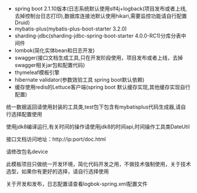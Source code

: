+ spring boot 2.1.10版本(日志系统默认使用slf4j+logback(项目发布或者上线,去掉控制台日志打印),数据库连接池默认使用hikari,需要监控功能请自行配置Druid) 
+ mybatis-plus(mybatis-plus-boot-starter 3.2.0) 
+ sharding-jdbc(sharding-jdbc-spring-boot-starter 4.0.0-RC1)分库分表中间件 
+ lombok(简化实体bean和日志开发) 
+ swagger(接口文档生成工具,只在开发阶段使用，项目发布或者上线，去掉swagger相关jar包和配置代码)          
+ thymeleaf模板引擎
+ hibernate validator(参数效验工具 spring boot默认依赖) 
+ 缓存使用redis的Lettuce客户端(spring boot 默认缓存实现,其他缓存实现自行配置)

统一数据返回请使用封装的工具类,test包下包含有mybatisplus代码生成器,请自行选择配置使用

使用jdk8编译运行,有关时间的操作请使用jdk8的时间api,时间操作工具类DateUtil

接口文档访问地址：http://ip:port/doc.html

请修改包名device

此模板项目只做统一开发环境，简化代码开发之用，不做技术强制使用，关于技术选型，如果你有更好的选择，请自行选择使用

关于开发和发布，日志配置请查看logbok-spring.xml配置文件